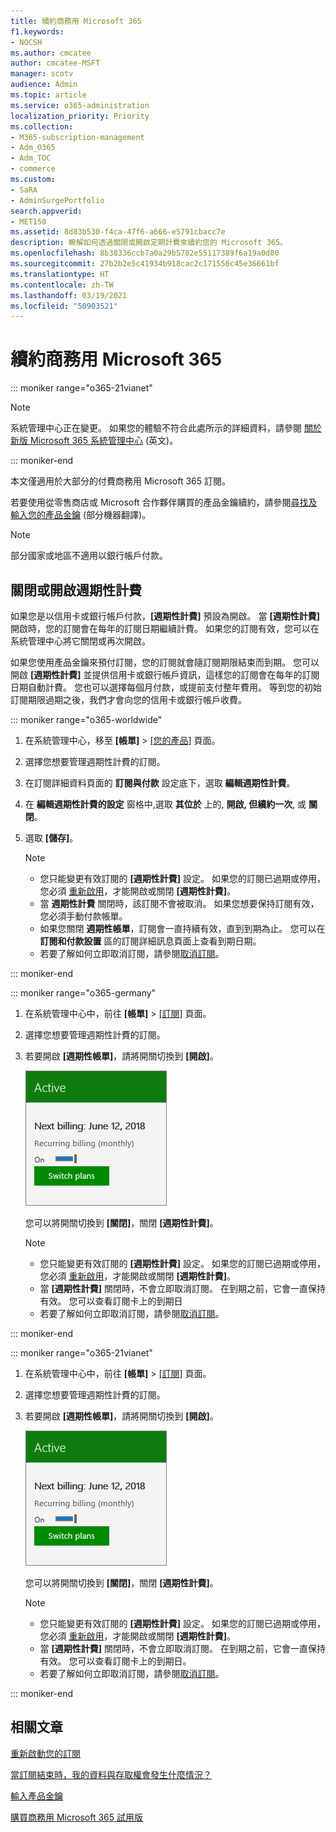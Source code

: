 ```yaml
---
title: 續約商務用 Microsoft 365
f1.keywords:
- NOCSH
ms.author: cmcatee
author: cmcatee-MSFT
manager: scotv
audience: Admin
ms.topic: article
ms.service: o365-administration
localization_priority: Priority
ms.collection:
- M365-subscription-management
- Adm_O365
- Adm_TOC
- commerce
ms.custom:
- SaRA
- AdminSurgePortfolio
search.appverid:
- MET150
ms.assetid: 8d83b530-f4ca-47f6-a666-e5791cbacc7e
description: 瞭解如何透過關閉或開啟定期計費來續約您的 Microsoft 365。
ms.openlocfilehash: 8b38336ccb7a0a29b5782e55117389f6a19a0d80
ms.sourcegitcommit: 27b2b2e5c41934b918cac2c171556c45e36661bf
ms.translationtype: HT
ms.contentlocale: zh-TW
ms.lasthandoff: 03/19/2021
ms.locfileid: "50903521"
---
```

# <a name="renew-microsoft-365-for-business"></a>續約商務用 Microsoft 365

::: moniker range="o365-21vianet"

> [!NOTE]
> 系統管理中心正在變更。 如果您的體驗不符合此處所示的詳細資料，請參閱 [關於新版 Microsoft 365 系統管理中心](../../admin/microsoft-365-admin-center-preview.md?preserve-view=true&view=o365-21vianet) (英文)。

::: moniker-end

本文僅適用於大部分的付費商務用 Microsoft 365 訂閱。
  
若要使用從零售商店或 Microsoft 合作夥伴購買的產品金鑰續約，請參閱[尋找及輸入您的產品金鑰](../enter-your-product-key.md) (部分機器翻譯)。

> [!NOTE]
> 部分國家或地區不適用以銀行帳戶付款。
  
## <a name="turn-recurring-billing-off-or-on"></a>關閉或開啟週期性計費

如果您是以信用卡或銀行帳戶付款，**[週期性計費]** 預設為開啟。 當 **[週期性計費]** 開啟時，您的訂閱會在每年的訂閱日期繼續計費。 如果您的訂閱有效，您可以在系統管理中心將它關閉或再次開啟。
  
如果您使用產品金鑰來預付訂閱，您的訂閱就會隨訂閱期限結束而到期。 您可以開啟 **[週期性計費]** 並提供信用卡或銀行帳戶資訊，這樣您的訂閱會在每年的訂閱日期自動計費。 您也可以選擇每個月付款，或提前支付整年費用。 等到您的初始訂閱期限過期之後，我們才會向您的信用卡或銀行帳戶收費。

::: moniker range="o365-worldwide"

1. 在系統管理中心，移至 **[帳單]** \> <a href="https://go.microsoft.com/fwlink/p/?linkid=842054" target="_blank">[您的產品]</a> 頁面。
2. 選擇您想要管理週期性計費的訂閱。
3. 在訂閱詳細資料頁面的 **訂閱與付款** 設定底下，選取 **編輯週期性計費**。
4. 在 **編輯週期性計費的設定** 窗格中,選取 **其位於** 上的, **開啟, 但續約一次**, 或 **關閉**。
5. 選取 **[儲存]**。

    > [!NOTE]
    > - 您只能變更有效訂閱的 **[週期性計費]** 設定。 如果您的訂閱已過期或停用，您必須 [重新啟用](reactivate-your-subscription.md)，才能開啟或關閉 **[週期性計費]**。
    > - 當 **週期性計費** 關閉時，該訂閱不會被取消。 如果您想要保持訂閱有效，您必須手動付款帳單。
    > - 如果您關閉 **週期性帳單**，訂閱會一直持續有效，直到到期為止。 您可以在 **訂閱和付款設置** 區的訂閱詳細訊息頁面上查看到期日期。
    > - 若要了解如何立即取消訂閱，請參閱[取消訂閱](cancel-your-subscription.md)。

::: moniker-end

::: moniker range="o365-germany"
  
1. 在系統管理中心中，前往 **[帳單]** \> <a href="https://go.microsoft.com/fwlink/p/?linkid=847745" target="_blank">[訂閱]</a> 頁面。

2. 選擇您想要管理週期性計費的訂閱。

3. 若要開啟 **[週期性帳單]**，請將開關切換到 **[開啟]**。

    ![已開啟週期性計費的訂閱卡特寫。](../../media/984464dc-6b63-4b24-84e1-67f6c4b1d48e.png)
  
    您可以將開關切換到 **[關閉]**，關閉 **[週期性計費]**。

    > [!NOTE]
    > - 您只能變更有效訂閱的 **[週期性計費]** 設定。 如果您的訂閱已過期或停用，您必須 [重新啟用](reactivate-your-subscription.md)，才能開啟或關閉 **[週期性計費]**。
    > - 當 **[週期性計費]** 關閉時，不會立即取消訂閱。 在到期之前，它會一直保持有效。 您可以查看訂閱卡上的到期日
    > - 若要了解如何立即取消訂閱，請參閱[取消訂閱](cancel-your-subscription.md)。

::: moniker-end

::: moniker range="o365-21vianet"
  
1. 在系統管理中心中，前往 **[帳單]** \> <a href="https://go.microsoft.com/fwlink/p/?linkid=850626" target="_blank">[訂閱]</a> 頁面。

2. 選擇您想要管理週期性計費的訂閱。

3. 若要開啟 **[週期性帳單]**，請將開關切換到 **[開啟]**。

    ![已開啟週期性計費的訂閱卡特寫。](../../media/984464dc-6b63-4b24-84e1-67f6c4b1d48e.png)
  
    您可以將開關切換到 **[關閉]**，關閉 **[週期性計費]**。

    > [!NOTE]
    > - 您只能變更有效訂閱的 **[週期性計費]** 設定。 如果您的訂閱已過期或停用，您必須 [重新啟用](reactivate-your-subscription.md)，才能開啟或關閉 **[週期性計費]**。
    > - 當 **[週期性計費]** 關閉時，不會立即取消訂閱。 在到期之前，它會一直保持有效。 您可以查看訂閱卡上的到期日。
    > - 若要了解如何立即取消訂閱，請參閱[取消訂閱](cancel-your-subscription.md)。

::: moniker-end

## <a name="related-articles"></a>相關文章

[重新啟動您的訂閱](reactivate-your-subscription.md)
  
[當訂閱結束時，我的資料與存取權會發生什麼情況？](what-if-my-subscription-expires.md)

[輸入產品金鑰](../enter-your-product-key.md)
  
[購買商務用 Microsoft 365 試用版](../try-or-buy-microsoft-365.md)